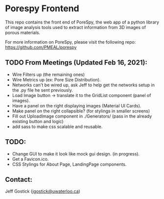 # Porespy Frontend

This repo contains the front end of PoreSpy, the web app of a python library of image analysis tools used to extract information from 3D images of porous materials.

For more information on PoreSpy, please visit the following repo: https://github.com/PMEAL/porespy


## TODO From Meetings (Updated Feb 16, 2021):

- Wire Filters up (the remaining ones)
- Wire Metrics up (ex: Pore Size Distribution).
- Networks can't be wired up, ask Jeff to help get the networks setup in the .py file he sent previously.
- Load Image button -> translate it to the GridList component (panel of images).
- Have a panel on the right displaying images (Material UI Cards).
- Make panel on the right collapsible? (for stylings in smaller screens)
- Fill out UploadImage component in ./Generators/ (pass in the already existing button and logic)
- add sass to make css scalable and reusable.


## TODO:

- Change GUI to make it look like mock gui design. (in progress).
- Get a Favicon.ico.
- CSS Stylings for About Page, LandingPage components.

## Contact:

Jeff Gostick (jgostick@uwaterloo.ca)